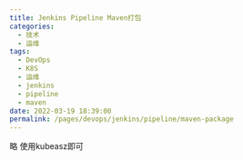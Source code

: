 ```yaml
---
title: Jenkins Pipeline Maven打包
categories: 
  - 技术
  - 运维
tags: 
  - DevOps
  - K8S
  - 运维
  - jenkins
  - pipeline
  - maven
date: 2022-03-19 18:39:00
permalink: /pages/devops/jenkins/pipeline/maven-package
---
```

<!-- more -->
略  使用kubeasz即可
